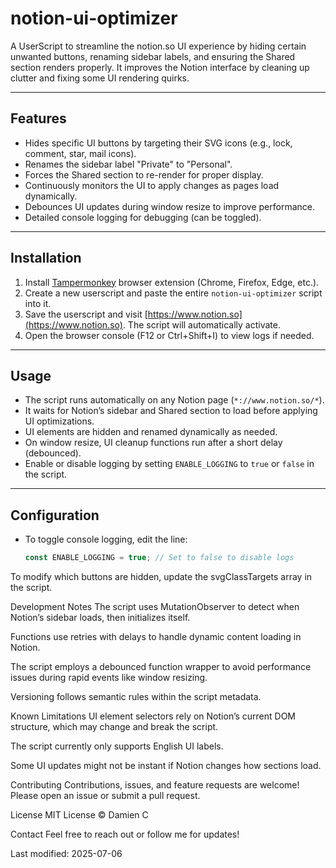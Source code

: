# notion-ui-optimizer

A UserScript to streamline the notion.so UI experience by hiding certain unwanted buttons, renaming sidebar labels, and ensuring the Shared section renders properly. It improves the Notion interface by cleaning up clutter and fixing some UI rendering quirks.

---

## Features

- Hides specific UI buttons by targeting their SVG icons (e.g., lock, comment, star, mail icons).  
- Renames the sidebar label "Private" to "Personal".  
- Forces the Shared section to re-render for proper display.  
- Continuously monitors the UI to apply changes as pages load dynamically.  
- Debounces UI updates during window resize to improve performance.  
- Detailed console logging for debugging (can be toggled).

---

## Installation

1. Install [Tampermonkey](https://www.tampermonkey.net/) browser extension (Chrome, Firefox, Edge, etc.).  
2. Create a new userscript and paste the entire `notion-ui-optimizer` script into it.  
3. Save the userscript and visit [https://www.notion.so](https://www.notion.so). The script will automatically activate.  
4. Open the browser console (F12 or Ctrl+Shift+I) to view logs if needed.

---

## Usage

- The script runs automatically on any Notion page (`*://www.notion.so/*`).  
- It waits for Notion’s sidebar and Shared section to load before applying UI optimizations.  
- UI elements are hidden and renamed dynamically as needed.  
- On window resize, UI cleanup functions run after a short delay (debounced).  
- Enable or disable logging by setting `ENABLE_LOGGING` to `true` or `false` in the script.

---

## Configuration

- To toggle console logging, edit the line:  
  ```js
  const ENABLE_LOGGING = true; // Set to false to disable logs

To modify which buttons are hidden, update the svgClassTargets array in the script.

Development Notes
The script uses MutationObserver to detect when Notion’s sidebar loads, then initializes itself.

Functions use retries with delays to handle dynamic content loading in Notion.

The script employs a debounced function wrapper to avoid performance issues during rapid events like window resizing.

Versioning follows semantic rules within the script metadata.

Known Limitations
UI element selectors rely on Notion’s current DOM structure, which may change and break the script.

The script currently only supports English UI labels.

Some UI updates might not be instant if Notion changes how sections load.

Contributing
Contributions, issues, and feature requests are welcome! Please open an issue or submit a pull request.

License
MIT License © Damien C

Contact
Feel free to reach out or follow me for updates!

Last modified: 2025-07-06
